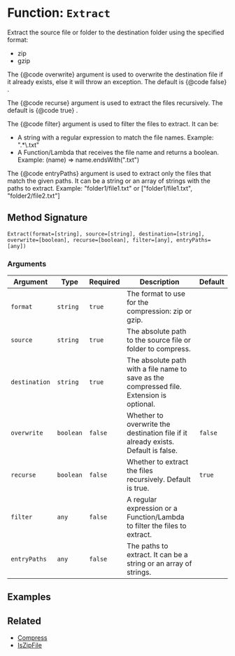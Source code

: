 [comment]: # (Note: This documentation is generated dynamically in the build process.  To modify the contents, change the javadoc on the _invoke method of the BIF class)

# Function: `Extract`

Extract the source file or folder to the destination folder using the specified format:

<p>

 - zip
 - gzip
 
<p>

 The 
{@code overwrite}
 argument is used to overwrite the destination
 file if it already exists, else it will throw an exception. The default is 
{@code false}
.
 
<p>

 The 
{@code recurse}
 argument is used to extract the files recursively. The default is 
{@code true}
.
 
<p>

 The 
{@code filter}
 argument is used to filter the files to extract. It can be:
 
<p>

 - A string with a regular expression to match the file names. Example: ".*\\.txt"
 - A Function/Lambda that receives the file name and returns a boolean. Example: (name) => name.endsWith(".txt")
 
<p>

 The 
{@code entryPaths}
 argument is used to extract only the files that match the given paths. It can be a string
 or an array of strings with the paths to extract. Example: "folder1/file1.txt" or ["folder1/file1.txt", "folder2/file2.txt"]

## Method Signature

```
Extract(format=[string], source=[string], destination=[string], overwrite=[boolean], recurse=[boolean], filter=[any], entryPaths=[any])
```

### Arguments


| Argument | Type | Required | Description | Default |
|----------|------|----------|-------------|---------|
| `format` | `string` | `true` | The format to use for the compression: zip or gzip. |  |
| `source` | `string` | `true` | The absolute path to the source file or folder to compress. |  |
| `destination` | `string` | `true` | The absolute path with a file name to save as the compressed file. Extension is optional. |  |
| `overwrite` | `boolean` | `false` | Whether to overwrite the destination file if it already exists. Default is false. | `false` |
| `recurse` | `boolean` | `false` | Whether to extract the files recursively. Default is true. | `true` |
| `filter` | `any` | `false` | A regular expression or a Function/Lambda to filter the files to extract. |  |
| `entryPaths` | `any` | `false` | The paths to extract. It can be a string or an array of strings. |  |

## Examples



## Related

  * [Compress](./Compress.md)
  * [IsZipFile](./IsZipFile.md)

